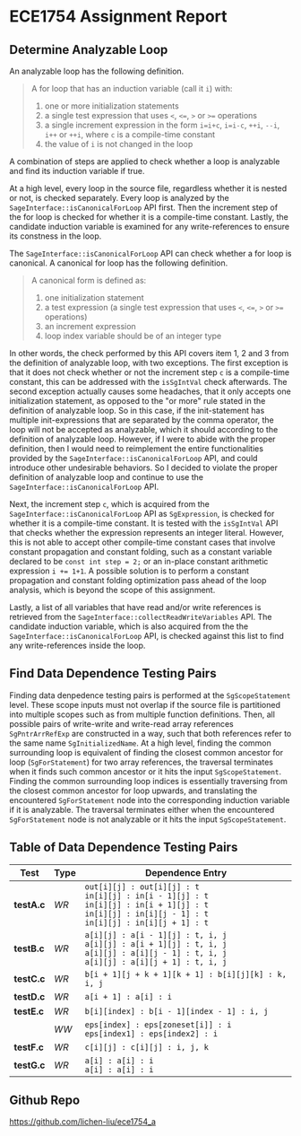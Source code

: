 # ECE1754 Assignment Report

## Determine Analyzable Loop
An analyzable loop has the following definition.
> A for loop that has an induction variable (call it `i`) with:<br>
> 1. one or more initialization statements
> 2. a single test expression that uses `<`, `<=`, `>` or `>=` operations
> 3. a single increment expression in the form `i=i+c`, `i=i-c`, `++i`, `--i`, `i++` or `++i`, where `c` is a compile-time constant 
> 4. the value of `i` is not changed in the loop

A combination of steps are applied to check whether a loop is analyzable and find its induction variable if true.

At a high level, every loop in the source file, regardless whether it is nested or not, is checked separately. Every loop is analyzed by the `SageInterface::isCanonicalForLoop` API first. Then the increment step of the for loop is checked for whether it is a compile-time constant. Lastly, the candidate induction variable is examined for any write-references to ensure its constness in the loop.

The `SageInterface::isCanonicalForLoop` API can check whether a for loop is canonical. A canonical for loop has the following definition.
> A canonical form is defined as:
> 1. one initialization statement
> 2. a test expression (a single test expression that uses `<`, `<=`, `>` or `>=` operations)
> 3. an increment expression
> 4. loop index variable should be of an integer type

In other words, the check performed by this API covers item 1, 2 and 3 from the definition of analyzable loop, with two exceptions. The first exception is that it does not check whether or not the increment step `c` is a compile-time constant, this can be addressed with the `isSgIntVal` check afterwards. The second exception actually causes some headaches, that it only accepts one initialization statement, as opposed to the "or more" rule stated in the definition of analyzable loop. So in this case, if the init-statement has multiple init-expressions that are separated by the comma operator, the loop will not be accepted as analyzable, which it should according to the definition of analyzable loop. However, if I were to abide with the proper definition, then I would need to reimplement the entire functionalities provided by the `SageInterface::isCanonicalForLoop` API, and could introduce other undesirable behaviors. So I decided to violate the proper definition of analyzable loop and continue to use the `SageInterface::isCanonicalForLoop` API.

Next, the increment step `c`, which is acquired from the `SageInterface::isCanonicalForLoop` API as `SgExpression`, is checked for whether it is a compile-time constant. It is tested with the `isSgIntVal` API that checks whether the expression represents an integer literal. However, this is not able to accept other compile-time constant cases that involve constant propagation and constant folding, such as a constant variable declared to be `const int step = 2;` or an in-place constant arithmetic expression `i += 1+1`. A possible solution is to perform a constant propagation and constant folding optimization pass ahead of the loop analysis, which is beyond the scope of this assignment.

Lastly, a list of all variables that have read and/or write references is retrieved from the `SageInterface::collectReadWriteVariables` API. The candidate induction variable, which is also acquired from the the `SageInterface::isCanonicalForLoop` API, is checked against this list to find any write-references inside the loop.

## Find Data Dependence Testing Pairs
Finding data denpedence testing pairs is performed at the `SgScopeStatement` level. These scope inputs must not overlap if the source file is partitioned into multiple scopes such as from multiple function definitions. Then, all possible pairs of write-write and write-read array references `SgPntrArrRefExp` are constructed in a way, such that both references refer to the same name `SgInitializedName`. At a high level, finding the common surrounding loop is equivalent of finding the closest common ancestor for loop (`SgForStatement`) for two array references, the traversal terminates when it finds such common ancestor or it hits the input `SgScopeStatement`. Finding the common surrounding loop indices is essentially traversing from the closest common ancestor for loop upwards, and translating the encountered `SgForStatement` node into the corresponding induction variable if it is analyzable. The traversal terminates either when the encountered `SgForStatement` node is not analyzable or it hits the input `SgScopeStatement`.

## Table of Data Dependence Testing Pairs
| Test | Type | Dependence Entry |
| ---- | ---- | ---------------- |
| **testA.c** | _WR_ | `out[i][j] : out[i][j] : t`<br>`in[i][j] : in[i - 1][j] : t`<br>`in[i][j] : in[i + 1][j] : t`<br>`in[i][j] : in[i][j - 1] : t`<br>`in[i][j] : in[i][j + 1] : t` |
| **testB.c** | _WR_ | `a[i][j] : a[i - 1][j] : t, i, j`<br>`a[i][j] : a[i + 1][j] : t, i, j`<br>`a[i][j] : a[i][j - 1] : t, i, j`<br>`a[i][j] : a[i][j + 1] : t, i, j` |
| **testC.c** | _WR_ | `b[i + 1][j + k + 1][k + 1] : b[i][j][k] : k, i, j` |
| **testD.c** | _WR_ | `a[i + 1] : a[i] : i` |
| **testE.c** | _WR_ | `b[i][index] : b[i - 1][index - 1] : i, j` |
|             | _WW_ | `eps[index] : eps[zoneset[i]] : i`<br>`eps[index1] : eps[index2] : i` |
| **testF.c** | _WR_ | `c[i][j] : c[i][j] : i, j, k` |
| **testG.c** | _WR_ | `a[i] : a[i] : i`<br>`a[i] : a[i] : i`|

## Github Repo
https://github.com/lichen-liu/ece1754_a
